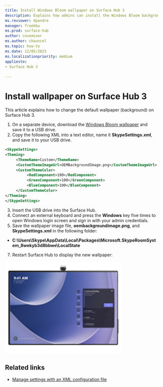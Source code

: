 ```yaml
---
title: Install Windows Bloom wallpaper on Surface Hub 3
description: Explains how admins can install the Windows Bloom background wallpaper on Surface Hub 3. 
ms.reviewer: dpandre
manager: frankbu
ms.prod: surface-hub
author: coveminer
ms.author: chauncel
ms.topic: how-to
ms.date: 12/05/2023
ms.localizationpriority: medium
appliesto:
- Surface Hub 3

---
```


# Install wallpaper on Surface Hub 3

This article explains how to change the default wallpaper (background) on Surface Hub 3.

1. On a separate device, download the [Windows Bloom wallpaper](images/oembackgroundimage.png) and save it to a USB drive.
2. Copy the following XML into a text editor, name it **SkypeSettings.xml**, and save it to your USB drive.  

  ```xml
<SkypeSettings>
  <Theming>
       <ThemeName>Custom</ThemeName>
       <CustomThemeImageUrl>OEMBackgroundImage.png</CustomThemeImageUrl>
       <CustomThemeColor>
            <RedComponent>100</RedComponent>
            <GreenComponent>100</GreenComponent>
            <BlueComponent>100</BlueComponent>
       </CustomThemeColor>
  </Theming>
</SkypeSettings>

  ```

3. Insert the USB drive into the Surface Hub.
4. Connect an external keyboard and press the **Windows** key five times to open Windows login screen and sign in with your admin credentials.
6. Save the wallpaper image file, **oembackgroundimage.png**, and **SkypeSettings.xml** in the following folder: 

- **C:\Users\Skype\AppData\Local\Packages\Microsoft.SkypeRoomSystem_8wekyb3d8bbwe\LocalState**

7. Restart Surface Hub to display the new wallpaper:

  ![Windows Bloom wallpaper installed on Surface Hub 3](images/windows-bloom-wallpaper-installed.png)

## Related links

- [Manage settings with an XML configuration file](/microsoftteams/rooms/xml-config-file#manage-console-settings-with-an-xml-configuration-file)
